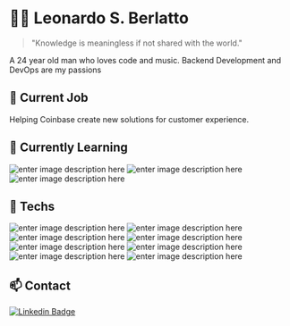 # :mage_man: Leonardo S. Berlatto
> "Knowledge is meaningless if not shared with the world."
>
A 24 year old man who loves code and music.
Backend Development and DevOps are my passions

## 📍 Current Job 
Helping Coinbase create new solutions for customer experience. 


## 🌱 Currently Learning
![enter image description here](https://img.shields.io/badge/-Go-00aed8.svg?&style=for-the-badge&logo=Go&logoColor=white)
![enter image description here](https://img.shields.io/badge/-Kubernetes-326ee5?style=for-the-badge&logo=Kubernetes&logoColor=white)
![enter image description here](https://img.shields.io/badge/-Terraform-4040b2?style=for-the-badge&logo=Terraform&logoColor=white)



## 🔭 Techs 
![enter image description here](https://img.shields.io/badge/-Java-f1941c?style=for-the-badge&logo=Java&logoColor=white)
![enter image description here](https://img.shields.io/badge/-Python-3776ab?style=for-the-badge&logo=Python&logoColor=white)
![enter image description here](https://img.shields.io/badge/Kotlin%20-563dac.svg?&style=for-the-badge&logo=Kotlin&logoColor=white)
![enter image description here](https://img.shields.io/badge/-Spring-6DB33F?style=for-the-badge&logo=Spring&logoColor=white)
![enter image description here](https://img.shields.io/badge/-Javascript-F7DF1E?style=for-the-badge&logo=JavaScript&logoColor=black)
![enter image description here](https://img.shields.io/badge/-React-61DAFB?style=for-the-badge&logo=React&logoColor=white) 
![enter image description here](https://img.shields.io/badge/-NodeJS-339933?style=for-the-badge&logo=Node.JS&logoColor=white)
![enter image description here](https://img.shields.io/badge/-Docker-2496ed?style=for-the-badge&logo=Docker&logoColor=white)

## 📫 Contact
[![Linkedin Badge](https://img.shields.io/badge/-LinkedIn-blue?style=for-the-badge&logo=Linkedin&logoColor=white&link=https://www.linkedin.com/public-profile/in/leonardo-berlatto-b1a654159)](https://www.linkedin.com/public-profile/in/leonardo-berlatto-b1a654159)
